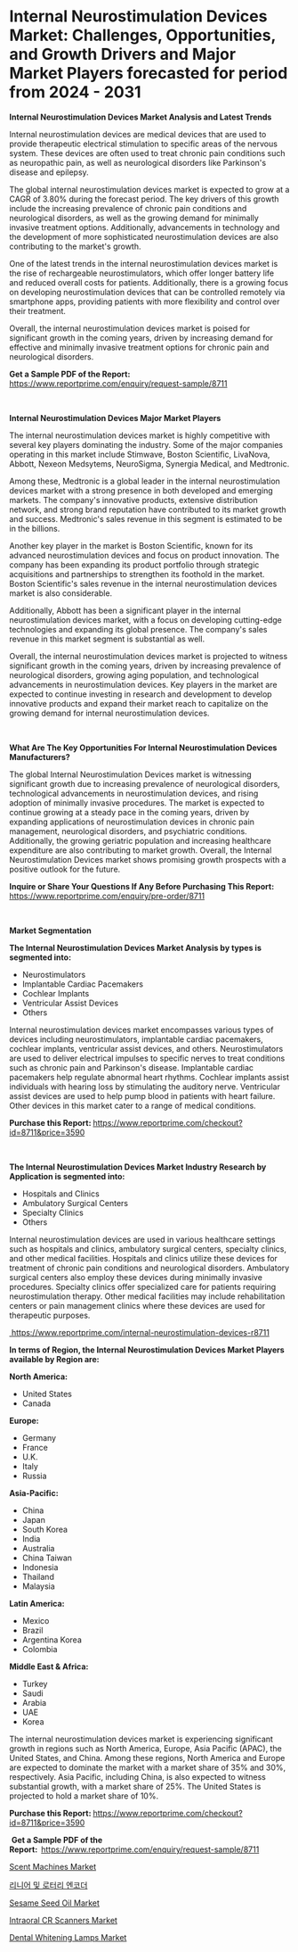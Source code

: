 <p><h1>Internal Neurostimulation Devices Market: Challenges, Opportunities, and Growth Drivers and Major Market Players forecasted for period from 2024 - 2031</h1></p><p><strong>Internal Neurostimulation Devices Market Analysis and Latest Trends</strong></p>
<p><p>Internal neurostimulation devices are medical devices that are used to provide therapeutic electrical stimulation to specific areas of the nervous system. These devices are often used to treat chronic pain conditions such as neuropathic pain, as well as neurological disorders like Parkinson's disease and epilepsy.</p><p>The global internal neurostimulation devices market is expected to grow at a CAGR of 3.80% during the forecast period. The key drivers of this growth include the increasing prevalence of chronic pain conditions and neurological disorders, as well as the growing demand for minimally invasive treatment options. Additionally, advancements in technology and the development of more sophisticated neurostimulation devices are also contributing to the market's growth.</p><p>One of the latest trends in the internal neurostimulation devices market is the rise of rechargeable neurostimulators, which offer longer battery life and reduced overall costs for patients. Additionally, there is a growing focus on developing neurostimulation devices that can be controlled remotely via smartphone apps, providing patients with more flexibility and control over their treatment.</p><p>Overall, the internal neurostimulation devices market is poised for significant growth in the coming years, driven by increasing demand for effective and minimally invasive treatment options for chronic pain and neurological disorders.</p></p>
<p><strong>Get a Sample PDF of the Report:&nbsp;</strong> <a href="https://www.reportprime.com/enquiry/request-sample/8711">https://www.reportprime.com/enquiry/request-sample/8711</a></p>
<p>&nbsp;</p>
<p><strong>Internal Neurostimulation Devices Major Market Players</strong></p>
<p><p>The internal neurostimulation devices market is highly competitive with several key players dominating the industry. Some of the major companies operating in this market include Stimwave, Boston Scientific, LivaNova, Abbott, Nexeon Medsytems, NeuroSigma, Synergia Medical, and Medtronic.</p><p>Among these, Medtronic is a global leader in the internal neurostimulation devices market with a strong presence in both developed and emerging markets. The company's innovative products, extensive distribution network, and strong brand reputation have contributed to its market growth and success. Medtronic's sales revenue in this segment is estimated to be in the billions.</p><p>Another key player in the market is Boston Scientific, known for its advanced neurostimulation devices and focus on product innovation. The company has been expanding its product portfolio through strategic acquisitions and partnerships to strengthen its foothold in the market. Boston Scientific's sales revenue in the internal neurostimulation devices market is also considerable.</p><p>Additionally, Abbott has been a significant player in the internal neurostimulation devices market, with a focus on developing cutting-edge technologies and expanding its global presence. The company's sales revenue in this market segment is substantial as well.</p><p>Overall, the internal neurostimulation devices market is projected to witness significant growth in the coming years, driven by increasing prevalence of neurological disorders, growing aging population, and technological advancements in neurostimulation devices. Key players in the market are expected to continue investing in research and development to develop innovative products and expand their market reach to capitalize on the growing demand for internal neurostimulation devices.</p></p>
<p>&nbsp;</p>
<p><strong>What Are The Key Opportunities For Internal Neurostimulation Devices Manufacturers?</strong></p>
<p><p>The global Internal Neurostimulation Devices market is witnessing significant growth due to increasing prevalence of neurological disorders, technological advancements in neurostimulation devices, and rising adoption of minimally invasive procedures. The market is expected to continue growing at a steady pace in the coming years, driven by expanding applications of neurostimulation devices in chronic pain management, neurological disorders, and psychiatric conditions. Additionally, the growing geriatric population and increasing healthcare expenditure are also contributing to market growth. Overall, the Internal Neurostimulation Devices market shows promising growth prospects with a positive outlook for the future.</p></p>
<p><strong>Inquire or Share Your Questions If Any Before Purchasing This Report:</strong> <a href="https://www.reportprime.com/enquiry/pre-order/8711">https://www.reportprime.com/enquiry/pre-order/8711</a></p>
<p>&nbsp;</p>
<p><strong>Market Segmentation</strong></p>
<p><strong>The Internal Neurostimulation Devices Market Analysis by types is segmented into:</strong></p>
<p><ul><li>Neurostimulators</li><li>Implantable Cardiac Pacemakers</li><li>Cochlear Implants</li><li>Ventricular Assist Devices</li><li>Others</li></ul></p>
<p><p>Internal neurostimulation devices market encompasses various types of devices including neurostimulators, implantable cardiac pacemakers, cochlear implants, ventricular assist devices, and others. Neurostimulators are used to deliver electrical impulses to specific nerves to treat conditions such as chronic pain and Parkinson's disease. Implantable cardiac pacemakers help regulate abnormal heart rhythms. Cochlear implants assist individuals with hearing loss by stimulating the auditory nerve. Ventricular assist devices are used to help pump blood in patients with heart failure. Other devices in this market cater to a range of medical conditions.</p></p>
<p><strong>Purchase this Report:&nbsp;</strong><a href="https://www.reportprime.com/checkout?id=8711&price=3590">https://www.reportprime.com/checkout?id=8711&price=3590</a></p>
<p>&nbsp;</p>
<p><strong>The Internal Neurostimulation Devices Market Industry Research by Application is segmented into:</strong></p>
<p><ul><li>Hospitals and Clinics</li><li>Ambulatory Surgical Centers</li><li>Specialty Clinics</li><li>Others</li></ul></p>
<p><p>Internal neurostimulation devices are used in various healthcare settings such as hospitals and clinics, ambulatory surgical centers, specialty clinics, and other medical facilities. Hospitals and clinics utilize these devices for treatment of chronic pain conditions and neurological disorders. Ambulatory surgical centers also employ these devices during minimally invasive procedures. Specialty clinics offer specialized care for patients requiring neurostimulation therapy. Other medical facilities may include rehabilitation centers or pain management clinics where these devices are used for therapeutic purposes.</p></p>
<p><a href="https://www.reportprime.com/internal-neurostimulation-devices-r8711">&nbsp;https://www.reportprime.com/internal-neurostimulation-devices-r8711</a></p>
<p><strong>In terms of Region, the Internal Neurostimulation Devices Market Players available by Region are:</strong></p>
<p>
    <p> <strong> North America: </strong>
        <ul>
            <li>United States</li>
            <li>Canada</li>
        </ul>
        </p> 
    <p> <strong> Europe: </strong>
        <ul>
            <li>Germany</li>
            <li>France</li>
            <li>U.K.</li>
            <li>Italy</li>
            <li>Russia</li>
        </ul>
        </p> 
    <p> <strong> Asia-Pacific: </strong>
        <ul>
            <li>China</li>
            <li>Japan</li>
            <li>South Korea</li>
            <li>India</li>
            <li>Australia</li>
            <li>China Taiwan</li>
            <li>Indonesia</li>
            <li>Thailand</li>
            <li>Malaysia</li>
        </ul>
        </p> 
    <p> <strong> Latin America: </strong>
        <ul>
            <li>Mexico</li>
            <li>Brazil</li>
            <li>Argentina Korea</li>
            <li>Colombia</li>
        </ul>
        </p> 
    <p> <strong> Middle East & Africa: </strong>
        <ul>
            <li>Turkey</li>
            <li>Saudi</li>
            <li>Arabia</li>
            <li>UAE</li>
            <li>Korea</li>
        </ul>
    </p>
    </p>
<p><p>The internal neurostimulation devices market is experiencing significant growth in regions such as North America, Europe, Asia Pacific (APAC), the United States, and China. Among these regions, North America and Europe are expected to dominate the market with a market share of 35% and 30%, respectively. Asia Pacific, including China, is also expected to witness substantial growth, with a market share of 25%. The United States is projected to hold a market share of 10%.</p></p>
<p><strong>Purchase this Report: </strong><a href="https://www.reportprime.com/checkout?id=8711&price=3590">https://www.reportprime.com/checkout?id=8711&price=3590</a></p>
<p>&nbsp;<strong>Get a Sample PDF of the Report:&nbsp;&nbsp;</strong><a href="https://www.reportprime.com/enquiry/request-sample/8711">https://www.reportprime.com/enquiry/request-sample/8711</a></p>
<p><strong></strong></p>
<p><p><a href="https://issuu.com/reportprime-2/docs/scent-machines-market-size-2030.pptx">Scent Machines Market</a></p><p><a href="https://github.com/JosefaRice/Market-Research-Report-List-1/blob/main/678826773270.md">리니어 및 로터리 엔코더</a></p><p><a href="https://issuu.com/reportprime-2/docs/sesame-seed-oil-market-size-2030.pptx">Sesame Seed Oil Market</a></p><p><a href="https://github.com/DeonteStanton2023/Market-Research-Report-List-1/blob/main/intraoral-cr-scanners-market.md">Intraoral CR Scanners Market</a></p><p><a href="https://github.com/Glendatilghmankmgz0rbhwpy/Market-Research-Report-List-2/blob/main/dental-whitening-lamps-market.md">Dental Whitening Lamps Market</a></p></p>
